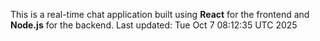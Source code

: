 This is a real-time chat application built using **React** for the frontend and **Node.js** for the backend.
Last updated: Tue Oct  7 08:12:35 UTC 2025
